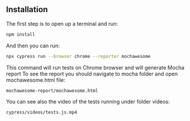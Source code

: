 
## Installation

The first step is to open up a terminal and run:
```bash
npm install
```

And then you can run:

```bash
npx cypress run --browser chrome --reporter mochawesome
```

This command will run tests on Chrome browser and will generate Mocha report
To see the report you should navigate to mocha folder and open mochawesome.html file:

```bash
mochawesome-report/mochawesome.html
```

You can see also the video of the tests running under folder videos:

```bash
cypress/videos/tests.js.mp4
```